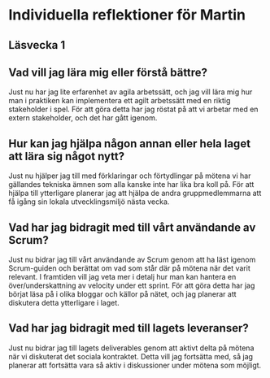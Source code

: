 # Individuella reflektioner för Martin
## Läsvecka 1

## Vad vill jag lära mig eller förstå bättre?

Just nu har jag lite erfarenhet av agila arbetssätt, och jag vill lära mig hur man i praktiken kan implementera ett agilt arbetssätt med en riktig stakeholder i spel. För att göra detta har jag röstat på att vi arbetar med en extern stakeholder, och det har gått igenom.

## Hur kan jag hjälpa någon annan eller hela laget att lära sig något nytt?

Just nu hjälper jag till med förklaringar och förtydlingar på mötena vi har gällandes tekniska ämnen som alla kanske inte har lika bra koll på. För att hjälpa till ytterligare planerar jag att hjälpa de andra gruppmedlemmarna att få igång sin lokala utvecklingsmiljö nästa vecka.

## Vad har jag bidragit med till vårt användande av Scrum?

Just nu bidrar jag till vårt användande av Scrum genom att ha läst igenom Scrum-guiden och berättat om vad som står där på mötena när det varit relevant. I framtiden vill jag veta mer i detalj hur man kan hantera en över/underskattning av velocity under ett sprint. För att göra detta har jag börjat läsa på i olika bloggar och källor på nätet, och jag planerar att diskutera detta ytterligare i laget.

## Vad har jag bidragit med till lagets leveranser?

Just nu bidrar jag till lagets deliverables genom att aktivt delta på mötena när vi diskuterat det sociala kontraktet. Detta vill jag fortsätta med, så jag planerar att fortsätta vara så aktiv i diskussioner under mötena som möjligt. 